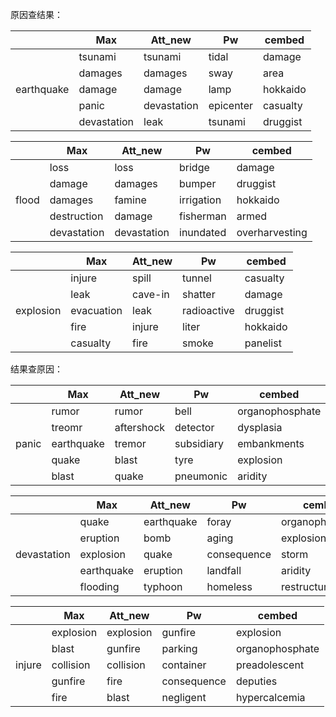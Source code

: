 

原因查结果：



|            | Max         | Att_new     | Pw        | cembed   |
| ---------- | ----------- | ----------- | --------- | -------- |
|            | tsunami     | tsunami     | tidal     | damage   |
|            | damages     | damages     | sway      | area     |
| earthquake | damage      | damage      | lamp      | hokkaido |
|            | panic       | devastation | epicenter | casualty |
|            | devastation | leak        | tsunami   | druggist |



|       | Max         | Att_new     | Pw         | cembed         |
| ----- | ----------- | ----------- | ---------- | -------------- |
|       | loss        | loss        | bridge     | damage         |
|       | damage      | damages     | bumper     | druggist       |
| flood | damages     | famine      | irrigation | hokkaido       |
|       | destruction | damage      | fisherman  | armed          |
|       | devastation | devastation | inundated  | overharvesting |



|           | Max        | Att_new | Pw          | cembed   |
| --------- | ---------- | ------- | ----------- | -------- |
|           | injure     | spill   | tunnel      | casualty |
|           | leak       | cave-in | shatter     | damage   |
| explosion | evacuation | leak    | radioactive | druggist |
|           | fire       | injure  | liter       | hokkaido |
|           | casualty   | fire    | smoke       | panelist |







结果查原因：


|       | Max        | Att_new    | Pw         | cembed          |
| ----- | ---------- | ---------- | ---------- | --------------- |
|       | rumor      | rumor      | bell       | organophosphate |
|       | treomr     | aftershock | detector   | dysplasia       |
| panic | earthquake | tremor     | subsidiary | embankments     |
|       | quake      | blast      | tyre       | explosion       |
|       | blast      | quake      | pneumonic  | aridity         |



|             | Max        | Att_new    | Pw          | cembed          |
| ----------- | ---------- | ---------- | ----------- | --------------- |
|             | quake      | earthquake | foray       | organophosphate |
|             | eruption   | bomb       | aging       | explosion       |
| devastation | explosion  | quake      | consequence | storm           |
|             | earthquake | eruption   | landfall    | aridity         |
|             | flooding   | typhoon    | homeless    | restructure     |





|        | Max       | Att_new   | Pw          | cembed          |
| ------ | --------- | --------- | ----------- | --------------- |
|        | explosion | explosion | gunfire     | explosion       |
|        | blast     | gunfire   | parking     | organophosphate |
| injure | collision | collision | container   | preadolescent   |
|        | gunfire   | fire      | consequence | deputies        |
|        | fire      | blast     | negligent   | hypercalcemia   |

